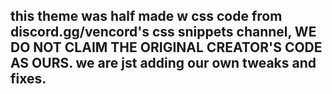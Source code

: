 ## this theme was half made w css code from discord.gg/vencord's css snippets channel, WE DO NOT CLAIM THE ORIGINAL CREATOR'S CODE AS OURS. we are jst adding our own tweaks and fixes.
